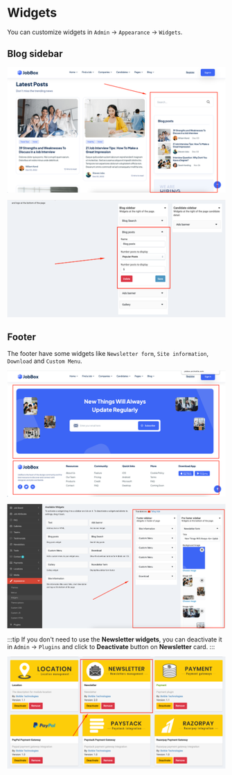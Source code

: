 # Widgets

You can customize widgets in `Admin` -> `Appearance` -> `Widgets`.

## Blog sidebar

![](images/widgets-2.png)

![](images/widgets-3.png)

## Footer

The footer have some widgets like `Newsletter form`, `Site information`, `Download` and `Custom Menu`.

![](images/widgets-1.png)

![](images/widgets-4.png)

:::tip
If you don't need to use the **Newsletter widgets**, you can deactivate it in `Admin` -> `Plugins` and click
to **Deactivate** button on **Newsletter** card.
:::

![](images/widgets-5.png)
